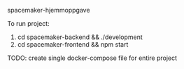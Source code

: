 spacemaker-hjemmoppgave

To run project:
1. cd spacemaker-backend && ./development
2. cd spacemaker-frontend && npm start

TODO: create single docker-compose file for entire project
